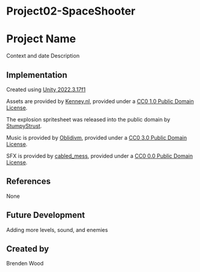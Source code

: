 # Project02-SpaceShooter

# Project Name
Context and date
Description
## Implementation
Created using [Unity 2022.3.17f1](https://unity.com/download)

Assets are provided by [Kenney.nl](https://kenney.nl/assets/space-shooter-redux), provided under a [CC0 1.0 Public Domain License](https://creativecommons.org/publicdomain/zero/1.0/).

The explosion spritesheet was released into the public domain by [StumpyStrust](https://opengameart.org/content/explosion-sheet).

Music is provided by [Oblidivm](https://opengameart.org/content/space-shooter-music), provided under a [CC0 3.0 Public Domain License](https://creativecommons.org/licenses/by/3.0/deed.en).

SFX is provided by [cabled_mess](https://freesound.org/people/cabled_mess/sounds/350912/), provided under a [CC0 0.0 Public Domain License](https://creativecommons.org/public-domain/cc0/).

## References
None
## Future Development
Adding more levels, sound, and enemies
## Created by
Brenden Wood
